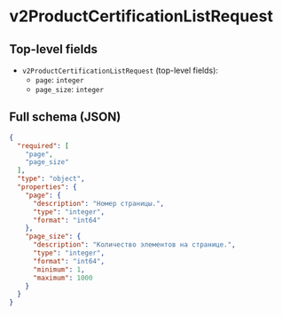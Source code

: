 # v2ProductCertificationListRequest

## Top-level fields
- `v2ProductCertificationListRequest` (top-level fields):
  - `page`: `integer`
  - `page_size`: `integer`

## Full schema (JSON)
```json
{
  "required": [
    "page",
    "page_size"
  ],
  "type": "object",
  "properties": {
    "page": {
      "description": "Номер страницы.",
      "type": "integer",
      "format": "int64"
    },
    "page_size": {
      "description": "Количество элементов на странице.",
      "type": "integer",
      "format": "int64",
      "minimum": 1,
      "maximum": 1000
    }
  }
}
```
